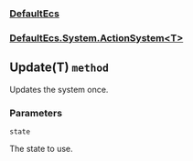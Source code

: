 ### [DefaultEcs](./DefaultEcs.md 'DefaultEcs')
### [DefaultEcs.System.ActionSystem&lt;T&gt;](./DefaultEcs-System-ActionSystem-T-.md 'DefaultEcs.System.ActionSystem&lt;T&gt;')
## Update(T) `method`
Updates the system once.
### Parameters

<a name='DefaultEcs-System-ActionSystem-T--Update(T)-state'></a>
`state`

The state to use.
